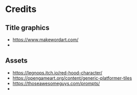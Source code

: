 # Credits


## Title graphics

- https://www.makewordart.com/
- 

## Assets

- https://legnops.itch.io/red-hood-character/
- https://opengameart.org/content/generic-platformer-tiles
- https://thoseawesomeguys.com/prompts/
- 
